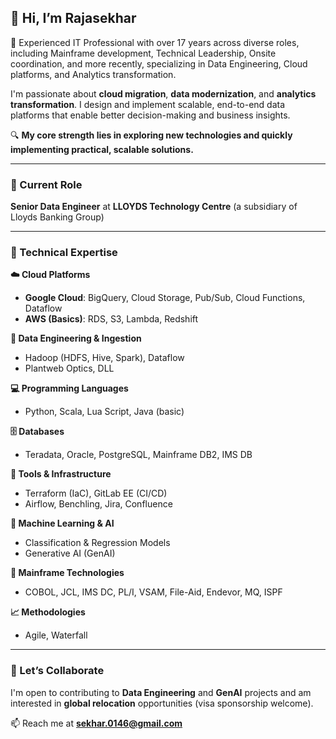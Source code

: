 ## 👋 Hi, I’m Rajasekhar

🎯 Experienced IT Professional with over 17 years across diverse roles, including Mainframe development, Technical Leadership, Onsite coordination, and more recently, specializing in Data Engineering, Cloud platforms, and Analytics transformation.

I'm passionate about **cloud migration**, **data modernization**, and **analytics transformation**. I design and implement scalable, end-to-end data platforms that enable better decision-making and business insights.

🔍 **My core strength lies in exploring new technologies and quickly implementing practical, scalable solutions.**

---

### 💼 Current Role  
**Senior Data Engineer** at **LLOYDS Technology Centre** (a subsidiary of Lloyds Banking Group)

---

### 🧰 Technical Expertise  

**☁️ Cloud Platforms**  
- **Google Cloud**: BigQuery, Cloud Storage, Pub/Sub, Cloud Functions, Dataflow  
- **AWS (Basics)**: RDS, S3, Lambda, Redshift  

**🔄 Data Engineering & Ingestion**  
- Hadoop (HDFS, Hive, Spark), Dataflow  
- Plantweb Optics, DLL  

**💻 Programming Languages**  
- Python, Scala, Lua Script, Java (basic)  

**🗄️ Databases**  
- Teradata, Oracle, PostgreSQL, Mainframe DB2, IMS DB  

**🔧 Tools & Infrastructure**  
- Terraform (IaC), GitLab EE (CI/CD)  
- Airflow, Benchling, Jira, Confluence  

**🧠 Machine Learning & AI**  
- Classification & Regression Models  
- Generative AI (GenAI)  

**💾 Mainframe Technologies**  
- COBOL, JCL, IMS DC, PL/I, VSAM, File-Aid, Endevor, MQ, ISPF  

**📈 Methodologies**  
- Agile, Waterfall

---

### 🤝 Let’s Collaborate  
I'm open to contributing to **Data Engineering** and **GenAI** projects and am interested in **global relocation** opportunities (visa sponsorship welcome).

📫 Reach me at **sekhar.0146@gmail.com**
